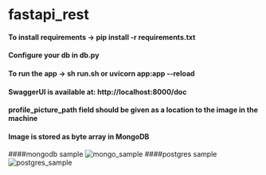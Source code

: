 # fastapi_rest

#### To install requirements -> pip install -r requirements.txt
#### Configure your db in db.py
#### To run the app -> sh run.sh or uvicorn app:app --reload
#### SwaggerUI is available at: http://localhost:8000/doc
#### profile_picture_path field should be given as a location to the image in the machine 
#### Image is stored as byte array in MongoDB
####mongodb sample
![mongo_sample](https://github.com/abhijitkrishna98/fastapi_rest/assets/64679994/ce87acd6-3960-4a97-a72b-ec2e64c67fa5)
####postgres sample
![postgres_sample](https://github.com/abhijitkrishna98/fastapi_rest/assets/64679994/37de6632-b535-448e-ac46-528196744e58)
